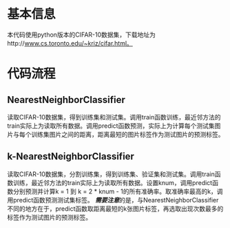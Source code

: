 # 基本信息
本代码使用python版本的CIFAR-10数据集，下载地址为http://www.cs.toronto.edu/~kriz/cifar.html。

# 代码流程
## NearestNeighborClassifier
读取CIFAR-10数据集，得到训练集和测试集。调用train函数训练，最近邻方法的train实际上为读取所有数据。调用predict函数预测，实际上为计算每个测试集图片与每个训练集图片之间的距离，距离最短的图片标签作为测试图片的预测标签。
## k-NearestNeighborClassifier
读取CIFAR-10数据集，分割训练集，得到训练集、验证集和测试集。调用train函数训练，最近邻方法的train实际上为读取所有数据。设置knum，调用predict函数分别预测并计算k = 1 到 k = 2 * knum - 1的所有准确率。取准确率最高的k，调用predict函数预测测试集标签。
***需要注意***的是，与NearestNeighborClassifier不同的地方在于，predict函数取距离最短的k张图片标签，再选取出现次数最多的标签作为测试图片的预测标签。
